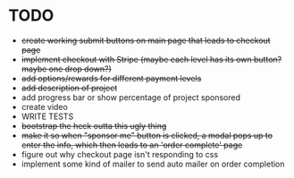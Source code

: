 TODO
====

* ~~create working submit buttons on main page that leads to checkout page~~
* ~~implement checkout with Stripe (maybe each level has its own button? maybe one drop down?)~~
* ~~add options/rewards for different payment levels~~
* ~~add description of project~~
* add progress bar or show percentage of project sponsored
* create video
* WRITE TESTS
* ~~bootstrap the heck outta this ugly thing~~
* ~~make it so when "sponsor me" button is clicked, a modal pops up to enter the info, which then leads to an 'order complete' page~~
* figure out why checkout page isn't responding to css
* implement some kind of mailer to send auto mailer on order completion